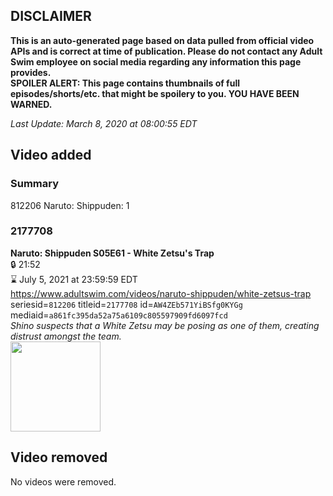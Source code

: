 ## DISCLAIMER
**This is an auto-generated page based on data pulled from official video APIs and is correct at time of publication. Please do not contact any Adult Swim employee on social media regarding any information this page provides.**  
**SPOILER ALERT: This page contains thumbnails of full episodes/shorts/etc. that might be spoilery to you. YOU HAVE BEEN WARNED.**  

_Last Update: March 8, 2020 at 08:00:55 EDT_
## Video added
### Summary
812206 Naruto: Shippuden: 1  
### 2177708
**Naruto: Shippuden S05E61 - White Zetsu's Trap**  
 🔒 21:52  
⌛ July 5, 2021 at 23:59:59 EDT  
https://www.adultswim.com/videos/naruto-shippuden/white-zetsus-trap  
seriesid=`812206` titleid=`2177708` id=`AW4ZEb571YiBSfg0KYGg` mediaid=`a861fc395da52a75a6109c805597909fd6097fcd`  
_Shino suspects that a White Zetsu may be posing as one of them, creating distrust amongst the team._  
<a href="https://media.cdn.adultswim.com/uploads/20191029/thumbnails/2_1910291550180-narutoshippuden_279.jpg"><img src="https://media.cdn.adultswim.com/uploads/20191029/thumbnails/2_1910291550180-narutoshippuden_279.jpg" height="144px" /></a>
## Video removed
No videos were removed.  
